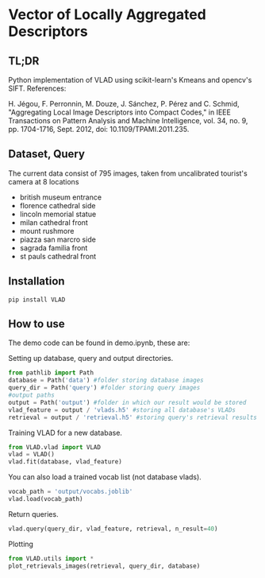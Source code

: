 # Vector of Locally Aggregated Descriptors
## TL;DR
Python implementation of VLAD using scikit-learn's Kmeans and opencv's SIFT. References:

H. Jégou, F. Perronnin, M. Douze, J. Sánchez, P. Pérez and C. Schmid, "Aggregating Local Image Descriptors into Compact Codes," in IEEE Transactions on Pattern Analysis and Machine Intelligence, vol. 34, no. 9, pp. 1704-1716, Sept. 2012, doi: 10.1109/TPAMI.2011.235.

## Dataset, Query
The current data consist of 795 images, taken from uncalibrated tourist's camera at 8 locations
- british museum entrance
- florence cathedral side
- lincoln memorial statue
- milan cathedral front
- mount rushmore
- piazza san marcro side
- sagrada familia front
- st pauls cathedral front
## Installation
```
pip install VLAD
```

## How to use
The demo code can be found in demo.ipynb, these are:

Setting up database, query and output directories.
```python
from pathlib import Path
database = Path('data') #folder storing database images
query_dir = Path('query') #folder storing query images
#output paths
output = Path('output') #folder in which our result would be stored
vlad_feature = output / 'vlads.h5' #storing all database's VLADs
retrieval = output / 'retrieval.h5' #storing query's retrieval results
```

Training VLAD for a new database.
```python
from VLAD.vlad import VLAD
vlad = VLAD() 
vlad.fit(database, vlad_feature) 
```

You can also load a trained vocab list (not database vlads).
```python
vocab_path = 'output/vocabs.joblib'
vlad.load(vocab_path)
```

Return queries.
```python
vlad.query(query_dir, vlad_feature, retrieval, n_result=40) 
```

Plotting
```python
from VLAD.utils import *
plot_retrievals_images(retrieval, query_dir, database)
```
